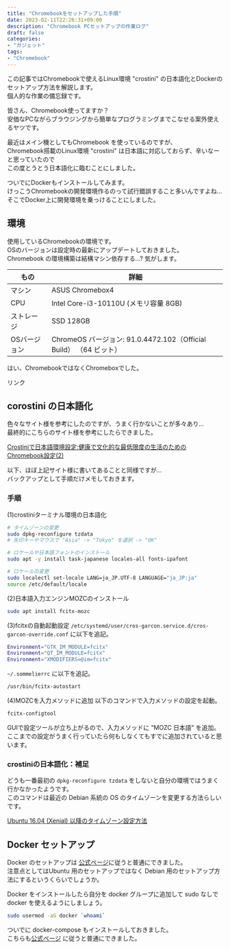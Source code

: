 ```yaml
---
title: "Chromebookをセットアップした手順"
date: 2023-02-11T22:26:31+09:00
description: "Chromebook PCセットアップの作業ログ"
draft: false
categories:
- "ガジェット"
tags:
- "Chromebook"
---
```


この記事ではChromebookで使えるLinux環境 "crostini" の日本語化とDockerのセットアップ方法を解説します。  
個人的な作業の備忘録です。  

皆さん、Chromebook使ってますか？  
安価なPCながらブラウジングから簡単なプログラミングまでこなせる案外使えるヤツです。  

最近はメイン機としてもChromebook を使っているのですが、  
Chromebook搭載のLinux環境 "crostini" は日本語に対応しておらず、辛いなーと思っていたので  
この度とうとう日本語化に臨むことにしました。  

ついでにDockerもインストールしてみます。  
けっこうChromebookの開発環境作るのって試行錯誤すること多いんですよね...  
そこでDocker上に開発環境を乗っけることにしました。  

## 環境

使用しているChromebookの環境です。  
OSのバージョンは設定時の最新にアップデートしておきました。  
Chromebook の環境構築は結構マシン依存する...? 気がします。  

| もの | 詳細 |
| ---- | ---- |
| マシン | ASUS Chromebox4 |
| CPU | Intel Core-i3-10110U (メモリ容量 8GB) |
| ストレージ | SSD 128GB |
| OSバージョン | ChromeOS バージョン: 91.0.4472.102（Official Build） （64 ビット） |

はい、ChromebookではなくChromeboxでした。  

<!-- START MoshimoAffiliateEasyLink -->
<script type="text/javascript">
(function(b,c,f,g,a,d,e){b.MoshimoAffiliateObject=a;
b[a]=b[a]||function(){arguments.currentScript=c.currentScript
||c.scripts[c.scripts.length-2];(b[a].q=b[a].q||[]).push(arguments)};
c.getElementById(a)||(d=c.createElement(f),d.src=g,
d.id=a,e=c.getElementsByTagName("body")[0],e.appendChild(d))})
(window,document,"script","//dn.msmstatic.com/site/cardlink/bundle.js?20220329","msmaflink");
msmaflink({"n":"ASUS Chromebox4 ミニPC 小型PC (Chrome OS\/コンパクト\/4K\/USB Type-C\/WiFi6\/DDR4-2400\/64GB SSD\/) ブラック","b":"ASUS","t":"CHROMEBOX4-GC018UN","d":"https:\/\/m.media-amazon.com","c_p":"\/images\/I","p":["\/31k-OvsPCIS._SL500_.jpg","\/411FeqTiJrS._SL500_.jpg","\/41YObjrPQ5S._SL500_.jpg","\/41+HviRkuGS._SL500_.jpg","\/41spi6KuTWS._SL500_.jpg","\/41sNcWLgXZS._SL500_.jpg","\/41+9OKYrsXS._SL500_.jpg","\/21-zLD4DXyS._SL500_.jpg","\/215qQ9mC-RS._SL500_.jpg","\/21BN9EWFXFS._SL500_.jpg","\/21wzQlaVRCS._SL500_.jpg","\/21H4QVXRuUS._SL500_.jpg","\/213kKzx+ADS._SL500_.jpg"],"u":{"u":"https:\/\/www.amazon.co.jp\/dp\/B093Q83D78","t":"amazon","r_v":""},"v":"2.1","b_l":[{"id":1,"u_tx":"Amazonで見る","u_bc":"#f79256","u_url":"https:\/\/www.amazon.co.jp\/dp\/B093Q83D78","a_id":3885217,"p_id":170,"pl_id":27060,"pc_id":185,"s_n":"amazon","u_so":1},{"id":2,"u_tx":"楽天市場で見る","u_bc":"#f76956","u_url":"https:\/\/search.rakuten.co.jp\/search\/mall\/ASUS%20Chromebox4%20%E3%83%9F%E3%83%8BPC%20%E5%B0%8F%E5%9E%8BPC%20(Chrome%20OS%2F%E3%82%B3%E3%83%B3%E3%83%91%E3%82%AF%E3%83%88%2F4K%2FUSB%20Type-C%2FWiFi6%2FDDR4-2400%2F64GB%20SSD%2F)%20%E3%83%96%E3%83%A9%E3%83%83%E3%82%AF\/","a_id":3829408,"p_id":54,"pl_id":27059,"pc_id":54,"s_n":"rakuten","u_so":2},{"id":3,"u_tx":"Yahoo!ショッピングで見る","u_bc":"#66a7ff","u_url":"https:\/\/shopping.yahoo.co.jp\/search?first=1\u0026p=ASUS%20Chromebox4%20%E3%83%9F%E3%83%8BPC%20%E5%B0%8F%E5%9E%8BPC%20(Chrome%20OS%2F%E3%82%B3%E3%83%B3%E3%83%91%E3%82%AF%E3%83%88%2F4K%2FUSB%20Type-C%2FWiFi6%2FDDR4-2400%2F64GB%20SSD%2F)%20%E3%83%96%E3%83%A9%E3%83%83%E3%82%AF","a_id":3829423,"p_id":1225,"pl_id":27061,"pc_id":1925,"s_n":"yahoo","u_so":3}],"eid":"n2WaR","s":"s"});
</script>
<div id="msmaflink-n2WaR">リンク</div>
<!-- MoshimoAffiliateEasyLink END -->

## corostini の日本語化

色々なサイト様を参考にしたのですが、うまく行かないことが多々あり...  
最終的にこちらのサイト様を参考にしたらできました。  

[Crostiniで日本語環境設定:健康で文化的な最低限度の生活のためのChromebook設定(2)](https://scrapbox.io/hada/Crostini%E3%81%A7%E6%97%A5%E6%9C%AC%E8%AA%9E%E7%92%B0%E5%A2%83%E8%A8%AD%E5%AE%9A:%E5%81%A5%E5%BA%B7%E3%81%A7%E6%96%87%E5%8C%96%E7%9A%84%E3%81%AA%E6%9C%80%E4%BD%8E%E9%99%90%E5%BA%A6%E3%81%AE%E7%94%9F%E6%B4%BB%E3%81%AE%E3%81%9F%E3%82%81%E3%81%AEChromebook%E8%A8%AD%E5%AE%9A(2) "crostini_japanise")  

以下、ほぼ上記サイト様に書いてあることと同様ですが...  
バックアップとして手順だけメモしておきます。  

### 手順

(1)crostiniターミナル環境の日本語化

```bash
# タイムゾーンの変更
sudo dpkg-reconfigure tzdata
# 矢印キーやマウスで "Asia" -> "Tokyo" を選択 -> "OK"

# ロケールや日本語フォントのインストール
sudo apt -y install task-japanese locales-all fonts-ipafont

# ロケールの変更
sudo localectl set-locale LANG=ja_JP.UTF-8 LANGUAGE="ja_JP:ja"
source /etc/default/locale
```

(2)日本語入力エンジンMOZCのインストール

```bash
sudo apt install fcitx-mozc
```

(3)fcitxの自動起動設定
`/etc/systemd/user/cros-garcon.service.d/cros-garcon-override.conf` に以下を追記。  

```bash
Environment="GTK_IM_MODULE=fcitx"
Environment="QT_IM_MODULE=fcitx"
Environment="XMODIFIERS=@im=fcitx"
```

`~/.sommelierrc` に以下を追記。  

```bash
/usr/bin/fcitx-autostart
```

(4)MOZCを入力メソッドに追加
以下のコマンドで入力メソッドの設定を起動。  

```bash
fcitx-configtool
```

GUIで設定ツールが立ち上がるので、入力メソッドに "MOZC 日本語" を追加。  
ここまでの設定がうまく行っていたら何もしなくてもすでに追加されていると思います。  

### crostiniの日本語化：補足

どうも一番最初の `dpkg-reconfigure tzdata` をしないと自分の環境ではうまく行かなかったようです。  
このコマンドは最近の Debian 系統の OS のタイムゾーンを変更する方法らしいです。  

[Ubuntu 16.04 (Xenial) 以降のタイムゾーン設定方法](https://please-sleep.cou929.nu/xenial-localtime.html "debian_locale")  

## Docker セットアップ

Docker のセットアップは [公式ページ](https://docs.docker.com/engine/install/debian/ "docker_debian")に従うと普通にできました。  
注意点としてはUbuntu 用のセットアップではなく Debian 用のセットアップ方法にするというくらいでしょうか。  

Docker をインストールしたら自分を docker グループに追加して sudo なしで docker を使えるようにしましょう。  

```bash
sudo usermod -aG docker `whoami`
```

ついでに docker-compose もインストールしておきました。  
こちらも[公式ページ](https://docs.docker.com/compose/install/ "docker_compose") に従うと普通にできました。  
